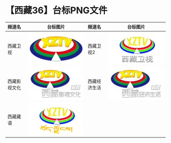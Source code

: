 # 【西藏36】台标PNG文件
|频道名|台标图片|频道名|台标图片|
|:---|:---:|:---|:---:|
|西藏卫视|<img src="https://raw.githubusercontent.com/xiaolvdouya/TV-LOGO/refs/heads/main/%E8%A5%BF%E8%97%8F/西藏卫视.png">|西藏卫视2|<img src="https://raw.githubusercontent.com/xiaolvdouya/TV-LOGO/refs/heads/main/%E8%A5%BF%E8%97%8F/西藏卫视2.png">|
|西藏影视文化|<img src="https://raw.githubusercontent.com/xiaolvdouya/TV-LOGO/refs/heads/main/%E8%A5%BF%E8%97%8F/西藏影视文化.png">|西藏经济生活|<img src="https://raw.githubusercontent.com/xiaolvdouya/TV-LOGO/refs/heads/main/%E8%A5%BF%E8%97%8F/西藏经济生活.png">|
|西藏藏语|<img src="https://raw.githubusercontent.com/xiaolvdouya/TV-LOGO/refs/heads/main/%E8%A5%BF%E8%97%8F/西藏藏语.png">|
